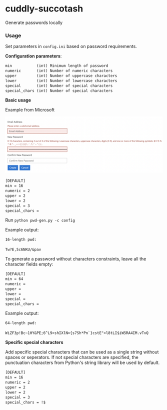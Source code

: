 # cuddly-succotash
Generate passwords locally

### Usage

Set parameters in `config.ini` based on password requirements.

**Configuration parameters**:
```
min           (int) Minimum length of password
numeric       (int) Number of numeric characters
upper         (int) Number of uppercase characters
lower         (int) Number of lowercase characters
special       (int) Number of special characters
special_chars (int) Number of special characters
```

**Basic usage**

Example from Microsoft

![example](./assets/example.png)

```
[DEFAULT]
min = 16
numeric = 2
upper = 2
lower = 2
special = 3
special_chars =
```

Run `python pwd-gen.py -c config`

Example output:
```
16-length pwd:

Tw?E,5c6NKU/&pav
```

To generate a password without characters constraints, leave all the character fields empty:

```
[DEFAULT]
min = 64
numeric =
upper =
lower =
special =
special_chars =
```

Example output:
```
64-length pwd:

WiZF3p!Bc~1HY&PE;6^L9<shIXlN>{s7Sh*Pn`}cstE">l8tLI$iW5RA4IM.vTvQ
```

**Specific special characters**

Add specific special characters that can be used as a single string without spaces or seperators. If not special characters are 
specified, the punctuation characters from Python's string library will be used by default.

```
[DEFAULT]
min = 16
numeric = 2
upper = 2
lower = 2
special = 3
special_chars = !$
```